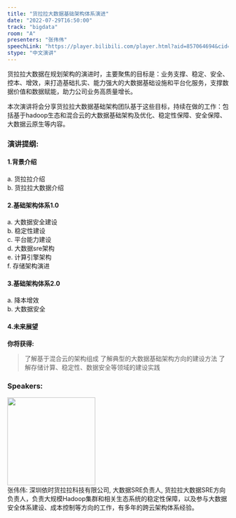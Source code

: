 ```yaml
---
title: "货拉拉大数据基础架构体系演进"
date: "2022-07-29T16:50:00"
track: "bigdata"
room: "A"
presenters: "张伟伟"
speechLink: "https://player.bilibili.com/player.html?aid=857064694&cid=805992044&page=1"
stype: "中文演讲"
---
```

货拉拉大数据在规划架构的演进时，主要聚焦的目标是：业务支撑、稳定、安全、控本、增效，来打造基础扎实、能力强大的大数据基础设施和平台化服务，支撑数据价值和数据赋能，助力公司业务高质量增长。

本次演讲将会分享货拉拉大数据基础架构团队基于这些目标，持续在做的工作：包括基于hadoop生态和混合云的大数据基础架构及优化、稳定性保障、安全保障、大数据云原生等内容。

### 演讲提纲:
#### 1.背景介绍
   a. 货拉拉介绍 <br>
   b. 货拉拉大数据介绍 <br>
#### 2.基础架构体系1.0
   a. 大数据安全建设 <br>
   b. 稳定性建设   <br>
   c. 平台能力建设  <br>
   d. 大数据sre架构 <br>
   e. 计算引擎架构  <br>
   f. 存储架构演进  <br>
#### 3.基础架构体系2.0
   a. 降本增效  <br>
   b. 大数据安全 <br>
#### 4.未来展望

**你将获得:** 
> 了解基于混合云的架构组成
了解典型的大数据基础架构方向的建设方法
了解存储计算、稳定性、数据安全等领域的建设实践
 ### Speakers: 
 <img src="images/speaker/1245.png" width="200" /><br>张伟伟: 深圳依时货拉拉科技有限公司, 大数据SRE负责人, 货拉拉大数据SRE方向负责人，负责大规模Hadoop集群和相关生态系统的稳定性保障，以及参与大数据安全体系建设、成本控制等方向的工作，有多年的跨云架构体系经验。

 
